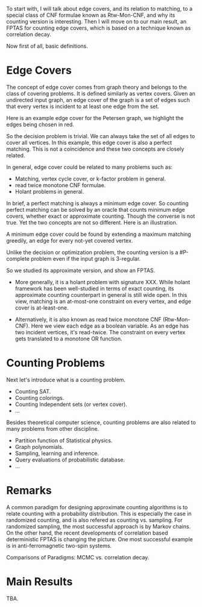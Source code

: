 

To start with, I will talk about edge covers, and its relation to matching, to a special class of CNF formulae known as Rtw-Mon-CNF, and why its counting version is interesting.
Then I will move on to our main result, an FPTAS for counting edge covers, which is based on a technique known as correlation decay.

Now first of all, basic definitions.

# Edge Covers
The concept of edge cover comes from graph theory and belongs to the class of covering problems. It is defined similarly as vertex covers. Given an undirected input graph, an edge cover of the graph is a set of edges such that every vertex is incident to at least one edge from the set.

Here is an example edge cover for the Petersen graph, we highlight the edges being chosen in red. 

So the decision problem is trivial. We can always take the set of all edges to cover all vertices.
In this example, this edge cover is also a perfect matching.
This is not a coincidence and these two concepts are closely related.

In general, edge cover could be related to many problems such as:
* Matching, vertex cycle cover, or k-factor problem in general. 
* read twice monotone CNF formulae.
* Holant problems in general.

In brief, a perfect matching is always a minimum edge cover. 
So counting perfect matching can be solved by an oracle that counts minimum edge covers, whether exact or approximate counting.
Though the converse is not true. Yet the two concepts are not so different.
Here is an illustration.

A minimum edge cover could be found by extending a maximum matching greedily, an edge for every not-yet covered vertex.

Unlike the decision or optimization problem, the counting version is a #P-complete problem even if the input graph is 3-regular.

So we studied its approximate version, and show an FPTAS.

* More generally, it is a holant problem with signature XXX.
While holant framework has been well-studied in terms of exact counting, its approximate counting counterpart in general is still wide open.
In this view, matching is an at-most-one constraint on every vertex, and edge cover is at-least-one.

* Alternatively, it is also known as read twice monotone CNF (Rtw-Mon-CNF).
Here we view each edge as a boolean variable. As an edge has two incident vertices, it's read-twice. The constraint on every vertex gets translated to a monotone OR function.

# Counting Problems
Next let's introduce what is a counting problem.
* Counting SAT.
* Counting colorings.
* Counting Independent sets (or vertex cover).
* ...

Besides theoretical computer science, counting problems are also related to many problems from other discipline.
* Partition function of Statistical physics.
* Graph polynomials.
* Sampling, learning and inference.
* Query evaluations of probabilistic database.
* ...

# Remarks
A common paradigm for designing approximate counting algorithms is to relate counting with a probability distribution.
This is especially the case in randomized counting, and is also refered as counting vs. sampling.
For randomized sampling, the most successful approach is by Markov chains.
On the other hand, the recent developments of correlation based deterministic FPTAS is changing the picture.
One most successful example is in anti-ferromagnetic two-spin systems.

Comparisons of Paradigms: MCMC vs. correlation decay.

# Main Results
TBA.
